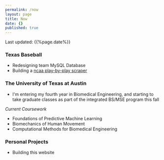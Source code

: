 ```yaml
---
permalink: /now
layout: page
title: Now
date: {}
published: true
---
```

Last updated: {{%page.date%}}
### Texas Baseball
- Redesigning team MySQL Database
- Building a [ncaa play-by-play scraper](https://github.com/milesok/pbpy/)

### The University of Texas at Austin
- I'm entering my fourth year in Biomedical Engineering, and starting to take graduate classes as part of the integrated BS/MSE program this fall

*Current Coursework*
- Foundations of Predictive Machine Learning
- Biomechanics of Human Movement
- Computational Methods for Biomedical Engineering

### Personal Projects
- Building this website
